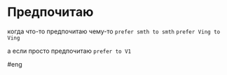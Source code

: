 # Предпочитаю
когда что-то предпочитаю чему-то
`prefer smth to smth`
`prefer Ving to Ving`

а если просто предпочитаю
`prefer to V1`

#eng 